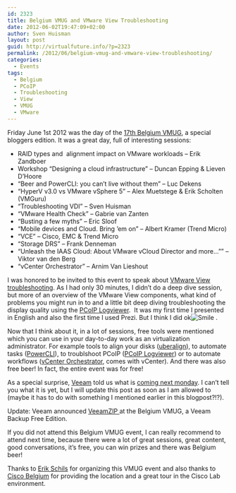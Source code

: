 ```yaml
---
id: 2323
title: Belgium VMUG and VMware View Troubleshooting
date: 2012-06-02T19:47:09+02:00
author: Sven Huisman
layout: post
guid: http://virtualfuture.info/?p=2323
permalink: /2012/06/belgium-vmug-and-vmware-view-troubleshooting/
categories:
  - Events
tags:
  - Belgium
  - PCoIP
  - Troubleshooting
  - View
  - VMUG
  - VMware
---
```

Friday June 1st 2012 was the day of the <a href="http://vmug17.eventbrite.com/" target="_blank">17th Belgium VMUG</a>, a special bloggers edition. It was a great day, full of interesting sessions:

  * RAID types and  alignment impact on VMware workloads &#8211; Erik Zandboer
  * Workshop “Designing a cloud infrastructure” &#8211; Duncan Epping & Lieven D&#8217;Hoore
  * “Beer and PowerCLI: you can&#8217;t live without them” &#8211; Luc Dekens
  * “HyperV v3.0 vs VMware vSphere 5” &#8211; Alex Muetstege & Erik Scholten (VMGuru)
  * “Troubleshooting VDI” – Sven Huisman
  * “VMware Health Check” &#8211; Gabrie van Zanten
  * “Busting a few myths” &#8211; Eric Sloof
  * “Mobile devices and Cloud. Bring &#8217;em on” &#8211; Albert Kramer (Trend Micro)
  * “VCE” – Cisco, EMC & Trend Micro
  * “Storage DRS” &#8211; Frank Denneman
  * “Unleash the IAAS Cloud: About VMware vCloud Director and more&#8230;”” &#8211; Viktor van den Berg
  * “vCenter Orchestrator” &#8211; Arnim Van Lieshout

I was honored to be invited to this event to speak about <a href="http://prezi.com/cnkrbuychyrb/vmware-view-troubleshooting/" target="_blank">VMware View troubleshooting</a>. As I had only 30 minutes, I didn’t do a deep dive session, but more of an overview of the VMware View components, what kind of problems you might run in to and a little bit deep diving troubleshooting the display quality using the <a href="http://mindfluxinc.net/?p=195" target="_blank">PCoIP Logviewer</a>.  It was my first time I presented in English and also the first time I used Prezi. But I think I did ok<img class="wlEmoticon wlEmoticon-smile" style="border-style: none;" src="https://svenhuisman.com/wp-content/uploads/2012/06/wlEmoticon-smile.png" alt="Smile" /> .

Now that I think about it, in a lot of sessions, free tools were mentioned which you can use in your day-to-day work as an virtualization administrator. For example tools to align your disks (<a href="http://nickapedia.com/2011/11/03/straighten-up-with-a-new-uber-tool-presenting-uberalign/" target="_blank">uberalign</a>), to automate tasks (<a href="http://www.vmware.com/go/PowerCLI" target="_blank">PowerCLI</a>), to troublshoot PCoIP (<a href="http://mindfluxinc.net/?p=195" target="_blank">PCoIP Logviewer</a>) or to automate workflows (<a href="http://www.vmware.com/products/vcenter-orchestrator/overview.html" target="_blank">vCenter Orchestrator</a>, comes with vCenter). And there was also free beer! In fact, the entire event was for free!

As a special surprise, <a href="http://www.veeam.com" target="_blank">Veeam</a> told us what is <a href="http://go.veeam.com/awesome.html?ad=large" target="_blank">coming next monday</a>. I can’t tell you what it is yet, but I will update this post as soon as I am allowed to (maybe it has to do with something I mentioned earlier in this blogpost?!?).

Update: Veeam announced <a title="VeeamZIP" href="http://www.veeam.com/virtual-machine-backup-solution-free.html" target="_blank">VeeamZIP </a>at the Belgium VMUG, a Veeam Backup Free Edition.

If you did not attend this Belgium VMUG event, I can really recommend to attend next time, because there were a lot of great sessions, great content, good conversations, it’s free, you can win prizes and there was Belgium beer!

Thanks to [Erik Schils](https://twitter.com/#!/erikschils) for organizing this VMUG event and also thanks to [Cisco Belgium](http://www.cisco.com/web/BE/about/contacts.html) for providing the location and a great tour in the Cisco Lab environment.